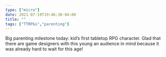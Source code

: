 ```yaml
---
type: ["micro"]
date: 2021-07-19T19:46:30-04:00
title: ""
tags: ["TTRPGs","parenting"]
---
```

Big parenting milestone today: kid’s first tabletop RPG character. Glad that there are game designers with this young an audience in mind because it was already hard to wait for this age!

